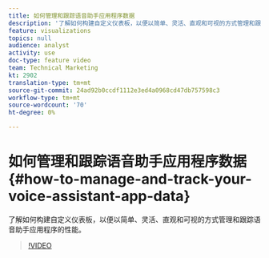 ```yaml
---
title: 如何管理和跟踪语音助手应用程序数据
description: '了解如何构建自定义仪表板，以便以简单、灵活、直观和可视的方式管理和跟踪语音助手应用程序的性能。 '
feature: visualizations
topics: null
audience: analyst
activity: use
doc-type: feature video
team: Technical Marketing
kt: 2902
translation-type: tm+mt
source-git-commit: 24ad92b0ccdf1112e3ed4a0968cd47db757598c3
workflow-type: tm+mt
source-wordcount: '70'
ht-degree: 0%

---
```



# 如何管理和跟踪语音助手应用程序数据 {#how-to-manage-and-track-your-voice-assistant-app-data}

了解如何构建自定义仪表板，以便以简单、灵活、直观和可视的方式管理和跟踪语音助手应用程序的性能。

>[!VIDEO](https://video.tv.adobe.com/v/27224/?quality=9)
